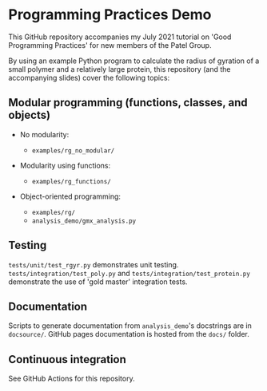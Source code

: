 # Programming Practices Demo

This GitHub repository accompanies my July 2021 tutorial on 'Good Programming
Practices' for new members of the Patel Group.

By using an example Python program to calculate the radius of gyration of a small polymer
and a relatively large protein, this repository (and the accompanying slides) cover the
following topics:

## Modular programming (functions, classes, and objects)
- No modularity:
    - `examples/rg_no_modular/`

- Modularity using functions:
    - `examples/rg_functions/`

- Object-oriented programming:
    - `examples/rg/`
    - `analysis_demo/gmx_analysis.py`

## Testing
`tests/unit/test_rgyr.py` demonstrates unit testing.
`tests/integration/test_poly.py` and `tests/integration/test_protein.py` demonstrate the use of 'gold master' integration tests.

## Documentation
Scripts to generate documentation from `analysis_demo`'s docstrings are in `docsource/`.
GitHub pages documentation is hosted from the `docs/` folder.

## Continuous integration
See GitHub Actions for this repository.
